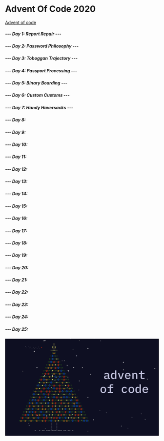 # Advent Of Code 2020

[Advent of code](https://adventofcode.com/)

##### --- Day 1: Report Repair ---
##### --- Day 2: Password Philosophy ---
##### --- Day 3: Toboggan Trajectory ---
##### --- Day 4: Passport Processing ---
##### --- Day 5: Binary Boarding ---
##### --- Day 6: Custom Customs ---
##### --- Day 7: Handy Haversacks ---
##### --- Day 8: 
##### --- Day 9: 
##### --- Day 10:
##### --- Day 11:
##### --- Day 12:
##### --- Day 13:
##### --- Day 14:
##### --- Day 15:
##### --- Day 16:
##### --- Day 17:
##### --- Day 18:
##### --- Day 19:
##### --- Day 20:
##### --- Day 21:
##### --- Day 22:
##### --- Day 23:
##### --- Day 24:
##### --- Day 25:

![alt text](AdventOfCode.png)
